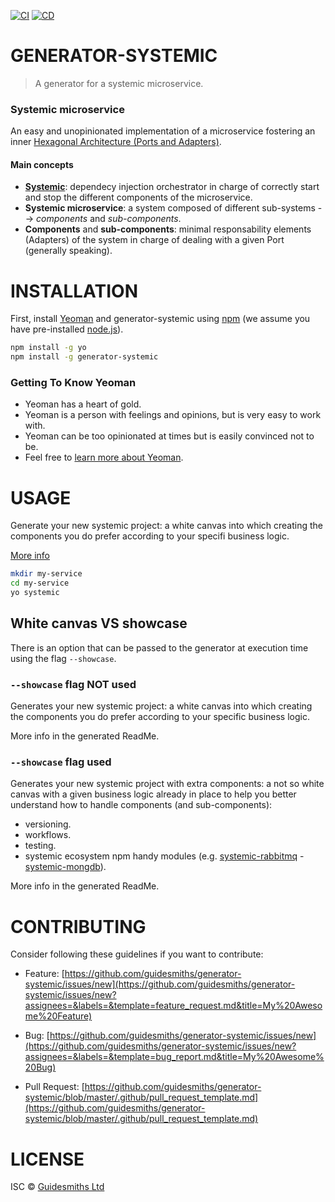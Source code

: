 [![CI](https://github.com/guidesmiths/generator-systemic/actions/workflows/ci.yml/badge.svg)](https://github.com/guidesmiths/generator-systemic/actions/workflows/ci.yml)
[![CD](https://github.com/guidesmiths/generator-systemic/actions/workflows/cd.yml/badge.svg)](https://github.com/guidesmiths/generator-systemic/actions/workflows/cd.yml)

# GENERATOR-SYSTEMIC

> A generator for a systemic microservice.


### Systemic microservice

An easy and unopinionated implementation of a microservice fostering an inner [Hexagonal Architecture (Ports and Adapters)](https://en.wikipedia.org/wiki/Hexagonal_architecture_(software)).

#### Main concepts
- [__Systemic__](https://www.npmjs.com/package/systemic): dependecy injection orchestrator in charge of correctly start and stop the different components of the microservice.
- __Systemic microservice__: a system composed of different sub-systems --> _components_ and _sub-components_.
- __Components__ and __sub-components__: minimal responsability elements (Adapters) of the system in charge of dealing with a given Port (generally speaking).


# INSTALLATION

First, install [Yeoman](http://yeoman.io) and generator-systemic using [npm](https://www.npmjs.com/) (we assume you have pre-installed [node.js](https://nodejs.org/)).

```bash
npm install -g yo
npm install -g generator-systemic
```

### Getting To Know Yeoman

 * Yeoman has a heart of gold.
 * Yeoman is a person with feelings and opinions, but is very easy to work with.
 * Yeoman can be too opinionated at times but is easily convinced not to be.
 * Feel free to [learn more about Yeoman](http://yeoman.io/).


# USAGE

Generate your new systemic project: a white canvas into which creating the components you do prefer according to your specifi business logic.

[More info](generators/app/templates/root/_README.md)

```bash
mkdir my-service
cd my-service
yo systemic
```

## White canvas VS showcase
There is an option that can be passed to the generator at execution time using the flag `--showcase`. 

### `--showcase` flag NOT used
Generates your new systemic project: a white canvas into which creating the components you do prefer according to your specific business logic. 

More info in the generated ReadMe.

### `--showcase` flag used
Generates your new systemic project with extra components: a not so white canvas with a given business logic already in place to help you better understand how to handle components (and sub-components):
- versioning.
- workflows.
- testing.
- systemic ecosystem npm handy modules (e.g. [systemic-rabbitmq](https://www.npmjs.com/package/systemic-rabbitmq) - [systemic-mongdb](https://www.npmjs.com/package/systemic-mongodb)).

More info in the generated ReadMe.

# CONTRIBUTING
Consider following these guidelines if you want to contribute:

- Feature: [https://github.com/guidesmiths/generator-systemic/issues/new](https://github.com/guidesmiths/generator-systemic/issues/new?assignees=&labels=&template=feature_request.md&title=My%20Awesome%20Feature)
- Bug: [https://github.com/guidesmiths/generator-systemic/issues/new](https://github.com/guidesmiths/generator-systemic/issues/new?assignees=&labels=&template=bug_report.md&title=My%20Awesome%20Bug)

- Pull Request: [https://github.com/guidesmiths/generator-systemic/blob/master/.github/pull_request_template.md](https://github.com/guidesmiths/generator-systemic/blob/master/.github/pull_request_template.md)


# LICENSE

ISC © [Guidesmiths Ltd]()
